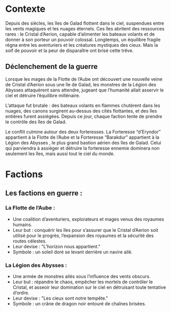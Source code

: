 # Contexte

Depuis des siècles, les îles de Galad flottent dans le ciel, suspendues entre les vents magiques et les nuages éternels. Ces îles abritent des ressources rares : le Cristal d’Aerion, capable d’alimenter les bateaux volants et de donner à son porteur un pouvoir colossal. Longtemps, un équilibre fragile régna entre les aventuriers et les créatures mystiques des cieux. Mais la soif de pouvoir et la peur de disparaître ont brisé cette trêve.

## Déclenchement de la guerre

Lorsque les mages de la Flotte de l’Aube ont découvert une nouvelle veine de Cristal d’Aerion sous une île de Galad, les monstres de la Légion des Abysses attaquèrent sans attendre, jugeant que l’humanité allait asservir le ciel et détruire l’équilibre millénaire.

L’attaque fut brutale : des bateaux volants en flammes chutèrent dans les nuages, des canons surgirent au-dessus des cités flottantes, et des îles entières furent assiégées. Depuis ce jour, chaque faction tente de prendre le contrôle des îles de Galad.

Le conflit culmine autour des deux forteresses. La Forteresse “d’Eryndor” appartient à la Flotte de l’Aube et la Forteresse “Barakdur” appartient à la Légion des Abysses , le plus grand bastion aérien des îles de Galad. Celui qui parviendra à assiéger et détruire la forteresse ennemie dominera non seulement les îles, mais aussi tout le ciel du monde.

# Factions

## Les factions en guerre :

### La Flotte de l’Aube :
- Une coalition d’aventuriers, explorateurs et mages venus des royaumes humains.
- Leur but : conquérir les îles pour s’assurer que le Cristal d’Aerion soit utilisé pour le progrès, l’expansion des royaumes et la sécurité des routes célestes.
- Leur devise : "L’horizon nous appartient."
- Symbole : un soleil doré se levant derrière un navire ailé.

### La Légion des Abysses :
- Une armée de monstres ailés sous l’influence des vents obscurs.
- Leur but : répandre le chaos, empêcher les mortels de contrôler le Cristal, et asseoir leur domination sur le ciel en détruisant toute tentative d’ordre.
- Leur devise : "Les cieux sont notre tempête."
- Symbole : un crâne de dragon noir entouré de chaînes brisées.
